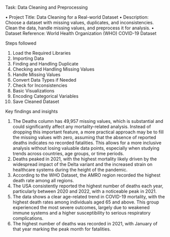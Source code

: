 Task: Data Cleaning and Preprocessing

•	Project Title: Data Cleaning for a Real-world Dataset
•	Description: Choose a dataset with missing values, duplicates, and inconsistencies. Clean the data, handle missing values, and preprocess it for analysis.
•	Dataset Reference: World Health Organization (WHO) COVID-19 Dataset


Steps followed
1. Load the Required Libraries
2. Importing Data
3. Finding and Handling Duplicate
4. Checking and Handling Missing Values
5. Handle Missing Values
6. Convert Data Types if Needed
7. Check for Inconsistencies
8. Basic Visualizations
9. Encoding Categorical Variables
10. Save Cleaned Dataset

    
Key findings and insights
1.	The Deaths column has 49,957 missing values, which is substantial and could significantly affect any mortality-related analysis. Instead of dropping this important feature, a more practical approach may be to fill the missing values with zero, assuming that the absence of reported deaths indicates no recorded fatalities. This allows for a more inclusive analysis without losing valuable data points, especially when studying trends across countries, age groups, or time periods.
2.	Deaths peaked in 2021, with the highest mortality likely driven by the widespread impact of the Delta variant and the increased strain on healthcare systems during the height of the pandemic.
3.	According to the WHO Dataset, the AMRO region recorded the highest death rate among all regions.
4.	The USA consistently reported the highest number of deaths each year, particularly between 2020 and 2022, with a noticeable peak in 2021.
5.	The data shows a clear age-related trend in COVID-19 mortality, with the highest death rates among individuals aged 65 and above. This group experienced the most severe outcomes, largely due to weakened immune systems and a higher susceptibility to serious respiratory complications.
6.	The highest number of deaths was recorded in 2021, with January of that year marking the peak month for fatalities.
